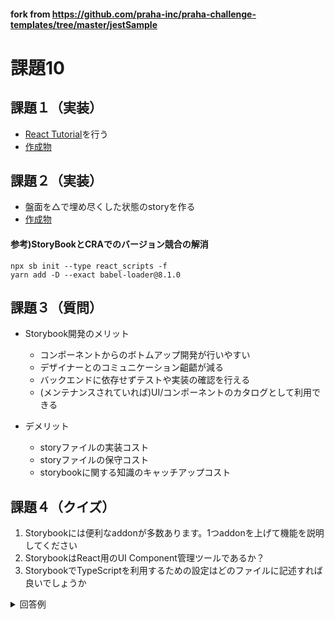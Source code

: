 #### fork from https://github.com/praha-inc/praha-challenge-templates/tree/master/jestSample

# 課題10

## 課題１（実装）

- [React Tutorial](https://reactjs.org/tutorial/tutorial.html)を行う
- [作成物](my-app)


## 課題２（実装）

- 盤面を△で埋め尽くした状態のstoryを作る
- [作成物](my-app)

#### 参考)StoryBookとCRAでのバージョン競合の解消

```
npx sb init --type react_scripts -f
yarn add -D --exact babel-loader@8.1.0
```


## 課題３（質問）

- Storybook開発のメリット
  - コンポーネントからのボトムアップ開発が行いやすい
  - デザイナーとのコミュニケーション齟齬が減る
  - バックエンドに依存せずテストや実装の確認を行える
  - (メンテナンスされていれば)UI/コンポーネントのカタログとして利用できる

- デメリット
  - storyファイルの実装コスト
  - storyファイルの保守コスト
  - storybookに関する知識のキャッチアップコスト

## 課題４（クイズ）

1. Storybookには便利なaddonが多数あります。1つaddonを上げて機能を説明してください
2. StorybookはReact用のUI Component管理ツールであるか？
3. StorybookでTypeScriptを利用するための設定はどのファイルに記述すれば良いでしょうか


<details>
  <summary>回答例</summary>

1. [addon-viewport](https://github.com/storybookjs/storybook/tree/release/3.4/addons/viewport): PCやスマホなどの各種デバイスごとのUIを確認できる
2. [いいえ。各種フレームワークをsupportしている。](https://github.com/storybookjs/storybook#supported-frameworks)
3. [main.js](https://storybook.js.org/docs/react/configure/typescript)
</details>
